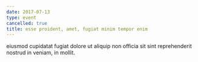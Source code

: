 ```yaml
---
date: 2017-07-13
type: event
cancelled: true
title: esse proident, amet, fugiat minim tempor enim
---
```

eiusmod cupidatat fugiat dolore ut aliquip non officia sit sint reprehenderit nostrud in veniam, in mollit.